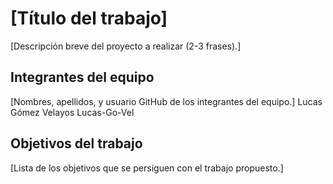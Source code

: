 # [Título del trabajo]

[Descripción breve del proyecto a realizar (2-3 frases).]

## Integrantes del equipo

[Nombres, apellidos, y usuario GitHub de los integrantes del equipo.]
Lucas Gómez Velayos Lucas-Go-Vel

## Objetivos del trabajo

[Lista de los objetivos que se persiguen con el trabajo propuesto.]
